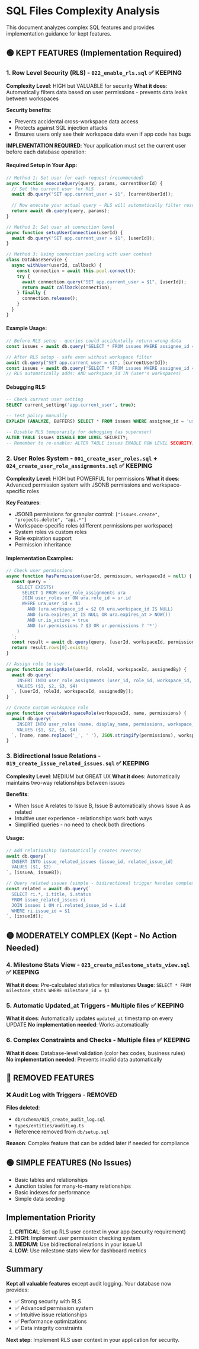 # SQL Files Complexity Analysis

This document analyzes complex SQL features and provides implementation guidance for kept features.

## 🟢 KEPT FEATURES (Implementation Required)

### 1. **Row Level Security (RLS) - `022_enable_rls.sql`** ✅ KEEPING
**Complexity Level**: HIGH but VALUABLE for security
**What it does**: Automatically filters data based on user permissions - prevents data leaks between workspaces

**Security benefits**:
- Prevents accidental cross-workspace data access
- Protects against SQL injection attacks  
- Ensures users only see their workspace data even if app code has bugs

**IMPLEMENTATION REQUIRED**: Your application must set the current user before each database operation:

#### Required Setup in Your App:

```javascript
// Method 1: Set user for each request (recommended)
async function executeQuery(query, params, currentUserId) {
  // Set the current user for RLS
  await db.query("SET app.current_user = $1", [currentUserId]);
  
  // Now execute your actual query - RLS will automatically filter results
  return await db.query(query, params);
}

// Method 2: Set user at connection level
async function setupUserConnection(userId) {
  await db.query("SET app.current_user = $1", [userId]);
}

// Method 3: Using connection pooling with user context
class DatabaseService {
  async withUser(userId, callback) {
    const connection = await this.pool.connect();
    try {
      await connection.query("SET app.current_user = $1", [userId]);
      return await callback(connection);
    } finally {
      connection.release();
    }
  }
}
```

#### Example Usage:
```javascript
// Before RLS setup - queries could accidentally return wrong data
const issues = await db.query('SELECT * FROM issues WHERE assignee_id = $1', [userId]);

// After RLS setup - safe even without workspace filter
await db.query("SET app.current_user = $1", [currentUserId]);
const issues = await db.query('SELECT * FROM issues WHERE assignee_id = $1', [userId]);
// RLS automatically adds: AND workspace_id IN (user's workspaces)
```

#### Debugging RLS:
```sql
-- Check current user setting
SELECT current_setting('app.current_user', true);

-- Test policy manually
EXPLAIN (ANALYZE, BUFFERS) SELECT * FROM issues WHERE assignee_id = 'user123';

-- Disable RLS temporarily for debugging (as superuser)
ALTER TABLE issues DISABLE ROW LEVEL SECURITY;
-- Remember to re-enable: ALTER TABLE issues ENABLE ROW LEVEL SECURITY;
```

### 2. **User Roles System - `001_create_user_roles.sql` + `024_create_user_role_assignments.sql`** ✅ KEEPING
**Complexity Level**: HIGH but POWERFUL for permissions
**What it does**: Advanced permission system with JSONB permissions and workspace-specific roles

**Key Features**:
- JSONB permissions for granular control: `["issues.create", "projects.delete", "api.*"]`
- Workspace-specific roles (different permissions per workspace)
- System roles vs custom roles
- Role expiration support
- Permission inheritance

#### Implementation Examples:

```javascript
// Check user permissions
async function hasPermission(userId, permission, workspaceId = null) {
  const query = `
    SELECT EXISTS(
      SELECT 1 FROM user_role_assignments ura
      JOIN user_roles ur ON ura.role_id = ur.id
      WHERE ura.user_id = $1 
        AND (ura.workspace_id = $2 OR ura.workspace_id IS NULL)
        AND (ura.expires_at IS NULL OR ura.expires_at > NOW())
        AND ur.is_active = true
        AND (ur.permissions ? $3 OR ur.permissions ? '*')
    )
  `;
  const result = await db.query(query, [userId, workspaceId, permission]);
  return result.rows[0].exists;
}

// Assign role to user
async function assignRole(userId, roleId, workspaceId, assignedBy) {
  await db.query(`
    INSERT INTO user_role_assignments (user_id, role_id, workspace_id, assigned_by)
    VALUES ($1, $2, $3, $4)
  `, [userId, roleId, workspaceId, assignedBy]);
}

// Create custom workspace role
async function createWorkspaceRole(workspaceId, name, permissions) {
  await db.query(`
    INSERT INTO user_roles (name, display_name, permissions, workspace_id)
    VALUES ($1, $2, $3, $4)
  `, [name, name.replace('_', ' '), JSON.stringify(permissions), workspaceId]);
}
```

### 3. **Bidirectional Issue Relations - `019_create_issue_related_issues.sql`** ✅ KEEPING
**Complexity Level**: MEDIUM but GREAT UX
**What it does**: Automatically maintains two-way relationships between issues

**Benefits**:
- When Issue A relates to Issue B, Issue B automatically shows Issue A as related
- Intuitive user experience - relationships work both ways
- Simplified queries - no need to check both directions

#### Usage:
```javascript
// Add relationship (automatically creates reverse)
await db.query(`
  INSERT INTO issue_related_issues (issue_id, related_issue_id)
  VALUES ($1, $2)
`, [issueA, issueB]);

// Query related issues (simple - bidirectional trigger handles complexity)
const related = await db.query(`
  SELECT ri.*, i.title, i.status 
  FROM issue_related_issues ri
  JOIN issues i ON ri.related_issue_id = i.id
  WHERE ri.issue_id = $1
`, [issueId]);
```

## 🟡 MODERATELY COMPLEX (Kept - No Action Needed)

### 4. **Milestone Stats View - `023_create_milestone_stats_view.sql`** ✅ KEEPING
**What it does**: Pre-calculated statistics for milestones
**Usage**: `SELECT * FROM milestone_stats WHERE milestone_id = $1`

### 5. **Automatic Updated_at Triggers - Multiple files** ✅ KEEPING
**What it does**: Automatically updates `updated_at` timestamp on every UPDATE
**No implementation needed**: Works automatically

### 6. **Complex Constraints and Checks - Multiple files** ✅ KEEPING
**What it does**: Database-level validation (color hex codes, business rules)
**No implementation needed**: Prevents invalid data automatically

## 🔴 REMOVED FEATURES

### ❌ **Audit Log with Triggers** - REMOVED
**Files deleted**: 
- `db/schema/025_create_audit_log.sql`
- `types/entities/auditLog.ts`
- Reference removed from `db/setup.sql`

**Reason**: Complex feature that can be added later if needed for compliance

## 🟢 SIMPLE FEATURES (No Issues)

- Basic tables and relationships
- Junction tables for many-to-many relationships  
- Basic indexes for performance
- Simple data seeding

## Implementation Priority

1. **CRITICAL**: Set up RLS user context in your app (security requirement)
2. **HIGH**: Implement user permission checking system
3. **MEDIUM**: Use bidirectional relations in your issue UI
4. **LOW**: Use milestone stats view for dashboard metrics

## Summary

**Kept all valuable features** except audit logging. Your database now provides:
- ✅ Strong security with RLS
- ✅ Advanced permission system
- ✅ Intuitive issue relationships
- ✅ Performance optimizations
- ✅ Data integrity constraints

**Next step**: Implement RLS user context in your application for security.